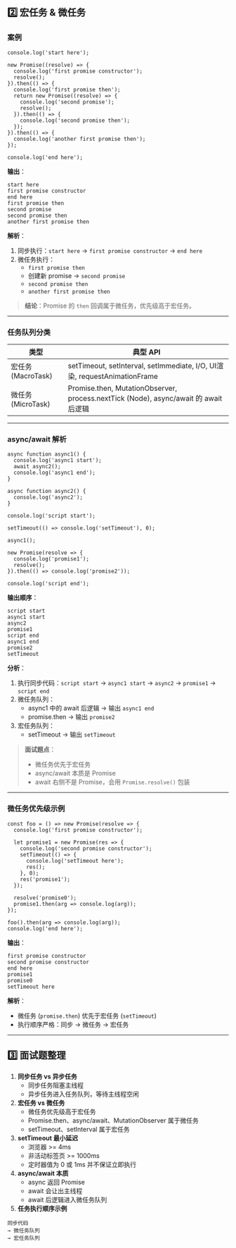 ## 2️⃣ 宏任务 & 微任务

### 案例

```
console.log('start here');

new Promise((resolve) => {
  console.log('first promise constructor');
  resolve();
}).then(() => {
  console.log('first promise then');
  return new Promise((resolve) => {
    console.log('second promise');
    resolve();
  }).then(() => {
    console.log('second promise then');
  });
}).then(() => {
  console.log('another first promise then');
});

console.log('end here');
```

**输出**：

```
start here
first promise constructor
end here
first promise then
second promise
second promise then
another first promise then
```

**解析**：

1. 同步执行：`start here` → `first promise constructor` → `end here`
2. 微任务执行：
   - `first promise then`
   - 创建新 promise → `second promise`
   - `second promise then`
   - `another first promise then`

> **结论**：Promise 的 `then` 回调属于微任务，优先级高于宏任务。

------

### 任务队列分类

| 类型               | 典型 API                                                     |
| ------------------ | ------------------------------------------------------------ |
| 宏任务 (MacroTask) | setTimeout, setInterval, setImmediate, I/O, UI渲染, requestAnimationFrame |
| 微任务 (MicroTask) | Promise.then, MutationObserver, process.nextTick (Node), async/await 的 await 后逻辑 |

------

### async/await 解析

```
async function async1() {
  console.log('async1 start');
  await async2();
  console.log('async1 end');
}

async function async2() {
  console.log('async2');
}

console.log('script start');

setTimeout(() => console.log('setTimeout'), 0);

async1();

new Promise(resolve => {
  console.log('promise1');
  resolve();
}).then(() => console.log('promise2'));

console.log('script end');
```

**输出顺序**：

```
script start
async1 start
async2
promise1
script end
async1 end
promise2
setTimeout
```

**分析**：

1. 执行同步代码：`script start` → `async1 start` → `async2` → `promise1` → `script end`
2. 微任务队列：
   - async1 中的 await 后逻辑 → 输出 `async1 end`
   - promise.then → 输出 `promise2`
3. 宏任务队列：
   - setTimeout → 输出 `setTimeout`

> **面试题点**：
>
> - 微任务优先于宏任务
> - async/await 本质是 Promise
> - await 右侧不是 Promise，会用 `Promise.resolve()` 包装

------

### 微任务优先级示例

```
const foo = () => new Promise(resolve => {
  console.log('first promise constructor');
  
  let promise1 = new Promise(res => {
    console.log('second promise constructor');
    setTimeout(() => {
      console.log('setTimeout here');
      res();
    }, 0);
    res('promise1');
  });
  
  resolve('promise0');
  promise1.then(arg => console.log(arg));
});

foo().then(arg => console.log(arg));
console.log('end here');
```

**输出**：

```
first promise constructor
second promise constructor
end here
promise1
promise0
setTimeout here
```

**解析**：

- 微任务 (`promise.then`) 优先于宏任务 (`setTimeout`)
- 执行顺序严格：同步 → 微任务 → 宏任务

------

## 3️⃣ 面试题整理

1. **同步任务 vs 异步任务**
   - 同步任务阻塞主线程
   - 异步任务进入任务队列，等待主线程空闲
2. **宏任务 vs 微任务**
   - 微任务优先级高于宏任务
   - Promise.then、async/await、MutationObserver 属于微任务
   - setTimeout、setInterval 属于宏任务
3. **setTimeout 最小延迟**
   - 浏览器 >= 4ms
   - 非活动标签页 >= 1000ms
   - 定时器值为 0 或 1ms 并不保证立即执行
4. **async/await 本质**
   - async 返回 Promise
   - await 会让出主线程
   - await 后逻辑进入微任务队列
5. **任务执行顺序示例**

```
同步代码
→ 微任务队列
→ 宏任务队列
```
